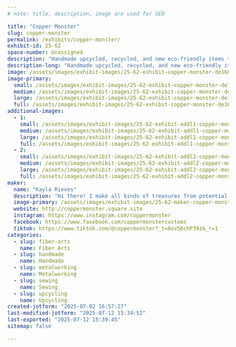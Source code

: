 ```yaml
---
# note: title, description, image are used for SEO

title: "Copper Monster"
slug: copper-monster
permalink: /exhibits/copper-monster/
exhibit-id: 25-62
space-number: Unassigned
description: "Handmade upcycled, recycled, and new eco-friendly items to help keep trash out of landfills!"
description-long: "Handmade upcycled, recycled, and new eco-friendly items to help keep trash out of landfills! Soda can earrings, snack packaging into purses, feed bags into totes - the limit does not exist! I also sew washable, reusable things such as dish scrubbers, bowl cozies, jar toppers, fabric bookmarks, scrunchies, and more!"
image: /assets/images/exhibit-images/25-62-exhibit-copper-monster-de168b5f-83dd-4ca3-9ec0-e3eed77838ab-large.jpg
image-primary: 
  small: /assets/images/exhibit-images/25-62-exhibit-copper-monster-de168b5f-83dd-4ca3-9ec0-e3eed77838ab-small.jpg
  medium: /assets/images/exhibit-images/25-62-exhibit-copper-monster-de168b5f-83dd-4ca3-9ec0-e3eed77838ab-medium.jpg
  large: /assets/images/exhibit-images/25-62-exhibit-copper-monster-de168b5f-83dd-4ca3-9ec0-e3eed77838ab-large.jpg
  full: /assets/images/exhibit-images/25-62-exhibit-copper-monster-de168b5f-83dd-4ca3-9ec0-e3eed77838ab-full.jpg
additional-images: 
  - 1:
    small: /assets/images/exhibit-images/25-62-exhibit-addl1-copper-monster-screenshot-2025-07-02-164911-small.png
    medium: /assets/images/exhibit-images/25-62-exhibit-addl1-copper-monster-screenshot-2025-07-02-164911-medium.png
    large: /assets/images/exhibit-images/25-62-exhibit-addl1-copper-monster-screenshot-2025-07-02-164911-large.png
    full: /assets/images/exhibit-images/25-62-exhibit-addl1-copper-monster-screenshot-2025-07-02-164911-full.png
  - 2:
    small: /assets/images/exhibit-images/25-62-exhibit-addl2-copper-monster-e2523d3e-4214-4ec9-9675-dfcbc1c86e78-small.jpg
    medium: /assets/images/exhibit-images/25-62-exhibit-addl2-copper-monster-e2523d3e-4214-4ec9-9675-dfcbc1c86e78-medium.jpg
    large: /assets/images/exhibit-images/25-62-exhibit-addl2-copper-monster-e2523d3e-4214-4ec9-9675-dfcbc1c86e78-large.jpg
    full: /assets/images/exhibit-images/25-62-exhibit-addl2-copper-monster-e2523d3e-4214-4ec9-9675-dfcbc1c86e78-full.jpg
maker: 
  name: "Kayla Rieves"
  description: "Hi there! I make all kinds of treasures from potential trash, helping keep things out of landfills. I turn feed bags into backpacks, chip/juice/candy bags into purses, soda cans into earrings, and more! I also sew fabric items that are washable and reusable, such as jar toppers, scrunchies, dish scrubbies, fabric bookmarks, and more!"
  image-primary: /assets/images/exhibit-images/25-62-maker-copper-monster-messenger-creation-44408dcf-c05c-47ba-9139-83932c631229-medium.jpeg
  website: http://coppermonster.square.site
  instagram: https://www.instagram.com/coppermonster
  facebook: https://www.facebook.com/coppermonstercustoms
  tiktok: https://www.tiktok.com/@coppermonster?_t=8ovS6chP39z&_r=1
categories: 
  - slug: fiber-arts
    name: Fiber Arts
  - slug: handmade
    name: Handmade
  - slug: metalworking
    name: Metalworking
  - slug: sewing
    name: Sewing
  - slug: upcycling
    name: Upcycling
created-jotform: "2025-07-02 16:57:27"
last-modified-jotform: "2025-07-12 15:34:52"
last-exported: "2025-07-12 15:39:45"
sitemap: false

---
```

